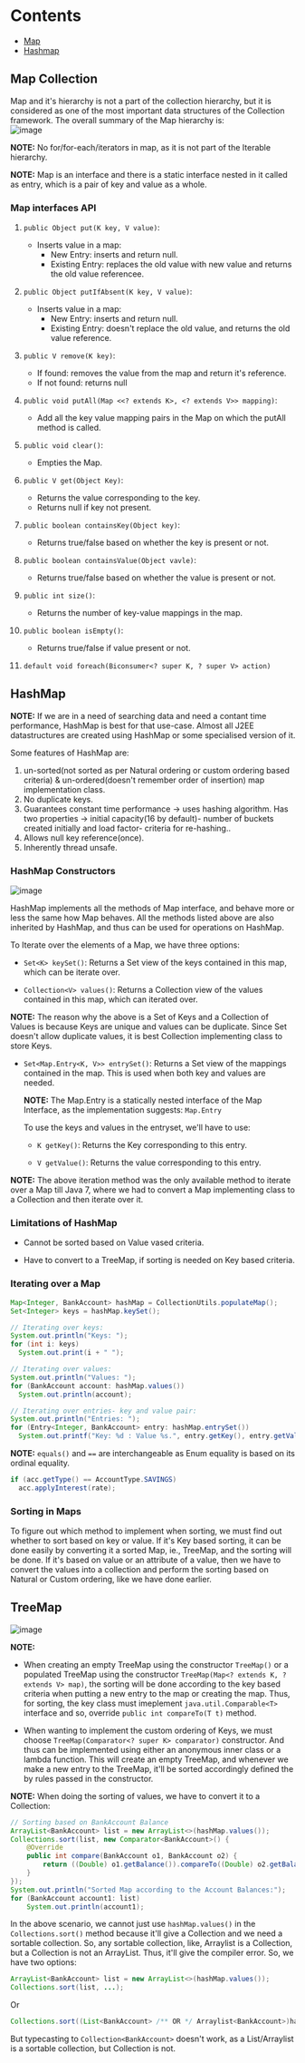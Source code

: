 # Contents

- [Map](#map_interface)
- [Hashmap](#hashmap)

## Map Collection

<a name='map_interface'> </a>

Map and it's hierarchy is not a part of the collection hierarchy, but it is considered as one of the most important data structures of the Collection framework. The overall summary of the Map hierarchy is:  
![image](./additional_resources/map_collection_overview.png)

__NOTE:__ No for/for-each/iterators in map, as it is not part of the Iterable hierarchy.  

__NOTE:__ Map is an interface and there is a static interface nested in it called as entry, which is a pair of key and value as a whole.  

### Map interfaces API

1. `public Object put(K key, V value)`:

    - Inserts value in a map:
      - New Entry: inserts and return null.
      - Existing Entry: replaces the old value with new value and returns the old value referencee.

2. `public Object putIfAbsent(K key, V value)`:

    - Inserts value in a map:  
      - New Entry: inserts and return null.  
      - Existing Entry: doesn't replace the old value, and returns the old value reference.

3. `public V remove(K key)`:

    - If found: removes the value from the map and return it's reference.
    - If not found: returns null

4. `public void putAll(Map <<? extends K>, <? extends V>> mapping)`:

    - Add all the key value mapping pairs in the Map on which the putAll method is called.

5. `public void clear()`:

    - Empties the Map.

6. `public V get(Object Key)`:

    - Returns the value corresponding to the key.
    - Returns null if key not present.

7. `public boolean containsKey(Object key)`:

    - Returns true/false based on whether the key is present or not.

8. `public boolean containsValue(Object vavle)`:

    - Returns true/false based on whether the value is present or not.

9. `public int size()`:

    - Returns the number of key-value mappings in the map.

10. `public boolean isEmpty()`:

    - Returns true/false if value present or not.

11. `default void foreach(Biconsumer<? super K, ? super V> action)`

## HashMap

<a name='hashmap'></a>

__NOTE:__ If we are in a need of searching data and need a contant time performance, HashMap is best for that use-case. Almost all J2EE datastructures are created using HashMap or some specialised version of it.  

Some features of HashMap are:

1. un-sorted(not sorted as per Natural ordering or custom ordering based criteria) & un-ordered(doesn't remember order of insertion) map implementation class.  
2. No duplicate keys.  
3. Guarantees constant time performance -> uses hashing algorithm. Has two properties -> initial capacity(16 by default)- number of buckets created initially and load factor- criteria for re-hashing..  
4. Allows null key reference(once).  
5. Inherently thread unsafe.  

### HashMap Constructors

![image](./additional_resources/hashmap_constructors.png)

HashMap implements all the methods of Map interface, and behave more or less the same how Map behaves. All the methods listed above are also inherited by HashMap, and thus can be used for operations on HashMap.

To Iterate over the elements of a Map, we have three options:

- `Set<K> keySet()`:
  Returns a Set view of the keys contained in this map, which can be iterate over.

- `Collection<V> values()`:
  Returns a Collection view of the values contained in this map, which can iterated over.

__NOTE:__ The reason why the above is a Set of Keys and a Collection of Values is because Keys are unique and values can be duplicate. Since Set doesn't allow duplicate values, it is best Collection implementing class to store Keys.

- `Set<Map.Entry<K, V>> entrySet()`:
  Returns a Set view of the mappings contained in the map. This is used when both key and values are needed.
  
  __NOTE:__ The Map.Entry is a statically nested interface of the Map Interface, as the implementation suggests: `Map.Entry`

  To use the keys and values in the entryset, we'll have to use:
  
  - `K getKey()`:
    Returns the Key corresponding to this entry.

  - `V getValue()`:
    Returns the value corresponding to this entry.

__NOTE:__ The above iteration method was the only available method to iterate over a Map till Java 7, where we had to convert a Map implementing class to a Collection and then iterate over it.

### Limitations of HashMap

- Cannot be sorted based on Value vased criteria.

- Have to convert to a TreeMap, if sorting is needed on Key based criteria.

### Iterating over a Map

```java
Map<Integer, BankAccount> hashMap = CollectionUtils.populateMap();
Set<Integer> keys = hashMap.keySet();

// Iterating over keys:
System.out.println("Keys: ");
for (int i: keys)
  System.out.print(i + " ");

// Iterating over values:
System.out.println("Values: ");
for (BankAccount account: hashMap.values())
  System.out.println(account);

// Iterating over entries- key and value pair:
System.out.println("Entries: ");
for (Entry<Integer, BankAccount> entry: hashMap.entrySet())
  System.out.printf("Key: %d : Value %s.", entry.getKey(), entry.getValue());
```

__NOTE:__ `equals()` and `==` are interchangeable as Enum equality is based on its ordinal equality.

```java
if (acc.getType() == AccountType.SAVINGS)
  acc.applyInterest(rate);
```

### Sorting in Maps

To figure out which method to implement when sorting, we must find out whether to sort based on key or value. If it's Key based sorting, it can be done easily by converting it a sorted Map, ie., TreeMap, and the sorting will be done. If it's based on value or an attribute of a value, then we have to convert the values into a collection and perform the sorting based on Natural or Custom ordering, like we have done earlier.

## TreeMap

![image](./additional_resources/treemap_constructor_summary.png)

__NOTE:__

- When creating an empty TreeMap using the constructor `TreeMap()` or a populated TreeMap using the constructor `TreeMap(Map<? extends K, ? extends V> map)`, the sorting will be done according to the key based criteria when putting a new entry to the map or creating the map. Thus, for sorting, the key class must imeplement `java.util.Comparable<T>` interface and so, override `public int compareTo(T t)` method.

- When wanting to implement the custom ordering of Keys, we must choose `TreeMap(Comparator<? super K> comparator)` constructor. And thus can be implemented using either an anonymous inner class or a lambda function. This will create an empty TreeMap, and whenever we make a new entry to the TreeMap, it'll be sorted accordingly defined the by rules passed in the constructor.

__NOTE:__ When doing the sorting of values, we have to convert it to a Collection:

```java
// Sorting based on BankAccount Balance
ArrayList<BankAccount> list = new ArrayList<>(hashMap.values());
Collections.sort(list, new Comparator<BankAccount>() {
    @Override
    public int compare(BankAccount o1, BankAccount o2) {
        return ((Double) o1.getBalance()).compareTo((Double) o2.getBalance());
    }
});
System.out.println("Sorted Map according to the Account Balances:");
for (BankAccount account1: list)
    System.out.println(account1);
```

In the above scenario, we cannot just use `hashMap.values()` in the `Collections.sort()` method because it'll give a Collection and we need a sortable collection. So, any sortable collection, like, Arraylist is a Collection, but a Collection is not an ArrayList. Thus, it'll give the compiler error. So, we have two options:

```java
ArrayList<BankAccount> list = new ArrayList<>(hashMap.values());
Collections.sort(list, ...);
```

Or

```java
Collections.sort((List<BankAccount> /** OR */ Arraylist<BankAccount>)hashMap.values(), ...);
```

But typecasting to `Collection<BankAccount>` doesn't work, as a List/Arraylist is a sortable collection, but Collection is not.
